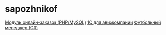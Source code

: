 # sapozhnikof
[Модуль онлайн-заказов (PHP/MySQL)](https://github.com/sapozhnikofff/dialogsibyr.git)
[1С для авиакомпании](https://github.com/sapozhnikofff/Avia.git)
[Футбольный менеджер (C#)](https://github.com/sapozhnikofff/C-project.git)
